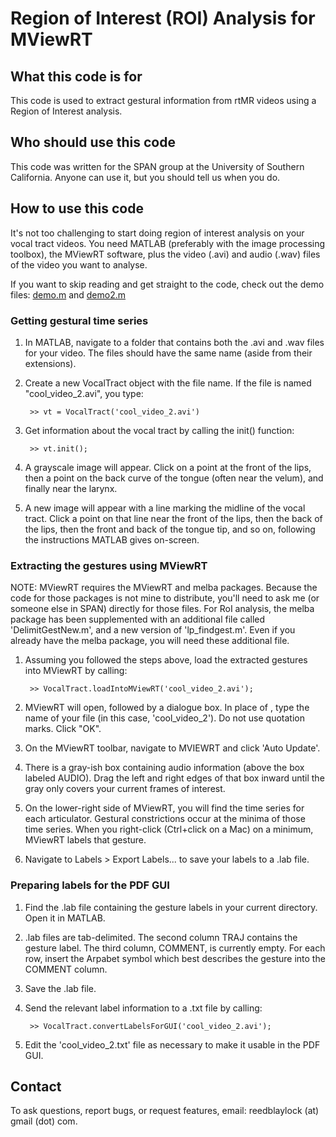# Region of Interest (ROI) Analysis for MViewRT

## What this code is for

This code is used to extract gestural information from rtMR videos using a
Region of Interest analysis.

## Who should use this code

This code was written for the SPAN group at the University of Southern 
California. Anyone can use it, but you should tell us when you do.

## How to use this code

It's not too challenging to start doing region of interest analysis on your 
vocal tract videos. You need MATLAB (preferably with the image processing 
toolbox), the MViewRT software, plus the video (.avi) and audio (.wav) files of 
the video you want to analyse.

If you want to skip reading and get straight to the code, check out the demo 
files: [demo.m](demo.m) and [demo2.m](demo2.m)

### Getting gestural time series

1. In MATLAB, navigate to a folder that contains both the .avi and .wav files 
for your video. The files should have the same name (aside from their 
extensions).
2. Create a new VocalTract object with the file name. If the file is named 
"cool_video_2.avi", you type:

        >> vt = VocalTract('cool_video_2.avi')
	
3. Get information about the vocal tract by calling the init() function:

		>> vt.init();
		
4. A grayscale image will appear. Click on a point at the front of the lips, 
then a point on the back curve of the tongue (often near the velum), and finally
near the larynx.
5. A new image will appear with a line marking the midline of the vocal tract.
Click a point on that line near the front of the lips, then the back of the 
lips, then the front and back of the tongue tip, and so on, following the 
instructions MATLAB gives on-screen.

### Extracting the gestures using MViewRT

NOTE: MViewRT requires the MViewRT and melba packages. Because the code for 
those packages is not mine to distribute, you'll need to ask me (or someone else
in SPAN) directly for those files. For RoI analysis, the melba package has been 
supplemented with an additional file called 'DelimitGestNew.m', and a new 
version of 'lp_findgest.m'. Even if you already have the melba package, you will
need these additional file.

1. Assuming you followed the steps above, load the extracted gestures into 
MViewRT by calling:

		>> VocalTract.loadIntoMViewRT('cool_video_2.avi');
		
2. MViewRT will open, followed by a dialogue box. In place of <SCREEN>, type the
name of your file (in this case, 'cool_video_2'). Do not use quotation marks.
Click "OK".
3. On the MViewRT toolbar, navigate to MVIEWRT and click 'Auto Update'.
4. There is a gray-ish box containing audio information (above the box labeled
AUDIO). Drag the left and right edges of that box inward until the gray only
covers your current frames of interest.
5. On the lower-right side of MViewRT, you will find the time series for each
articulator. Gestural constrictions occur at the minima of those time series.
When you right-click (Ctrl+click on a Mac) on a minimum, MViewRT labels that
gesture.
6. Navigate to Labels > Export Labels... to save your labels to a .lab file.

### Preparing labels for the PDF GUI

1. Find the .lab file containing the gesture labels in your current directory.
Open it in MATLAB.
2. .lab files are tab-delimited. The second column TRAJ contains the gesture
label. The third column, COMMENT, is currently empty. For each row, insert the
Arpabet symbol which best describes the gesture into the COMMENT column.
3. Save the .lab file.
4. Send the relevant label information to a .txt file by calling:

		>> VocalTract.convertLabelsForGUI('cool_video_2.avi');

5. Edit the 'cool_video_2.txt' file as necessary to make it usable in the PDF 
GUI.

## Contact

To ask questions, report bugs, or request features, email: 
reedblaylock (at) gmail (dot) com.